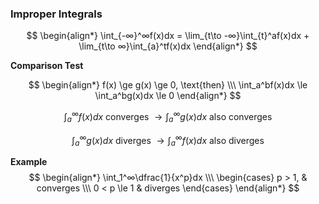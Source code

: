 ### Improper Integrals

$$
    \begin{align*}
        \int_{-∞}^∞f(x)dx = \lim_{t\to -∞}\int_{t}^af(x)dx + \lim_{t\to ∞}\int_{a}^tf(x)dx
    \end{align*}
$$

**Comparison Test**

$$
    \begin{align*}
        f(x) \ge g(x) \ge 0, \text{then} \\\
        \int_a^bf(x)dx \le \int_a^bg(x)dx \le 0
    \end{align*}
$$

$$
    \int_a^∞f(x)dx \text{ converges } \to \int_a^∞g(x)dx \text{ also converges}
$$

$$
    \int_a^∞g(x)dx \text{ diverges } \to \int_a^∞f(x)dx \text{ also diverges}
$$

**Example**
$$
    \begin{align*}
        \int_1^∞\dfrac{1}{x^p}dx \\\
        \begin{cases}
            p > 1, & converges \\\
            0 < p \le 1 & diverges
        \end{cases}
    \end{align*}
$$